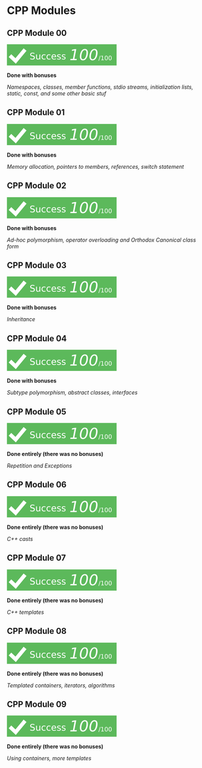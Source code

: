 # CPP Modules

## CPP Module 00
![ocartier's 42 CPP Module 00 Score](/grade.svg)

**Done with bonuses**

*Namespaces, classes, member functions, stdio streams,
initialization lists, static, const, and some other basic
stuf*

## CPP Module 01
![ocartier's 42 CPP Module 01 Score](/grade.svg)

**Done with bonuses**

*Memory allocation, pointers to members,
references, switch statement*

## CPP Module 02
![ocartier's 42 CPP Module 02 Score](/grade.svg)

**Done with bonuses**

*Ad-hoc polymorphism, operator overloading
and Orthodox Canonical class form*

## CPP Module 03
![ocartier's 42 CPP Module 03 Score](/grade.svg)

**Done with bonuses**

*Inheritance*

## CPP Module 04
![ocartier's 42 CPP Module 04 Score](/grade.svg)

**Done with bonuses**

*Subtype polymorphism, abstract classes, interfaces*

## CPP Module 05
![ocartier's 42 CPP Module 05 Score](/grade.svg)

**Done entirely (there was no bonuses)**

*Repetition and Exceptions*

## CPP Module 06
![ocartier's 42 CPP Module 06 Score](/grade.svg)

**Done entirely (there was no bonuses)**

*C++ casts*

## CPP Module 07
![ocartier's 42 CPP Module 07 Score](/grade.svg)

**Done entirely (there was no bonuses)**

*C++ templates*

## CPP Module 08
![ocartier's 42 CPP Module 09 Score](/grade.svg)

**Done entirely (there was no bonuses)**

*Templated containers, iterators, algorithms*

## CPP Module 09
![ocartier's 42 CPP Module 09 Score](/grade.svg)

**Done entirely (there was no bonuses)**

*Using containers, more templates*
